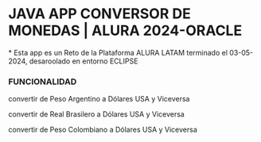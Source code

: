 <h1>JAVA APP CONVERSOR DE MONEDAS | ALURA 2024-ORACLE </h1>

<P>* Esta app es un Reto de la Plataforma ALURA LATAM terminado el 03-05-2024, desaroolado en entorno ECLIPSE</P>

<h3>FUNCIONALIDAD</h3>
<p> convertir de Peso Argentino a Dólares USA y Viceversa</p>

<p> convertir de Real Brasilero a Dólares USA y Viceversa</p>

<p> convertir de Peso Colombiano a Dólares USA y Viceversa</p>
